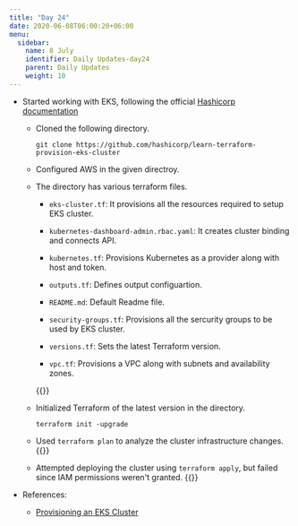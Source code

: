 ```yaml
---
title: "Day 24"
date: 2020-06-08T06:00:20+06:00
menu:
  sidebar:
    name: 8 July
    identifier: Daily Updates-day24
    parent: Daily Updates
    weight: 10
---
```


- Started working with EKS, following the official [Hashicorp documentation](https://learn.hashicorp.com/tutorials/terraform/eks)

  - Cloned the following directory.
    ```
    git clone https://github.com/hashicorp/learn-terraform-provision-eks-cluster
    
    ```
  - Configured AWS in the given directroy.
  
  - The directory has various terraform files.
    
    - `eks-cluster.tf`: It provisions all the resources required to setup EKS cluster.
    
    - `kubernetes-dashboard-admin.rbac.yaml`: It creates cluster binding and connects API.

    - `kubernetes.tf`: Provisions Kubernetes as a provider along with host and token.
    
    - `outputs.tf`: Defines output configuartion.
    
    - `README.md`: Default Readme file.
    
    - `security-groups.tf`: Provisions all the sercurity groups to be used by EKS cluster.
    
    - `versions.tf`: Sets the latest Terraform version.
    
    - `vpc.tf`: Provisions a VPC along with subnets and availability zones.
    
    {{<asciinema VrctJSMSRmJYDO7iqX3fhEWve>}}
  
  - Initialized Terraform of the latest version in the directory.
    ```
    terraform init -upgrade
    
    ```
  - Used `terraform plan` to analyze the cluster infrastructure changes.
    {{<asciinema VpTwxfmoChNVUfT8rNT9AGr91>}}
    
  - Attempted deploying the cluster using `terraform apply`, but failed since IAM permissions weren't granted.
    {{<asciinema LRMzaLh5jyfUIuepa0wFblC7j>}}
    
    
- References:
 
  - [Provisioning an EKS Cluster](https://learn.hashicorp.com/tutorials/terraform/eks) 

